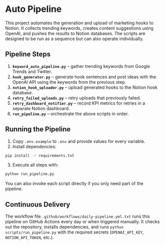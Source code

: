 # Auto Pipeline

This project automates the generation and upload of marketing hooks to Notion.
It collects trending keywords, creates content suggestions using OpenAI, and
pushes the results to Notion databases. The scripts are designed to be run as a
sequence but can also operate individually.

## Pipeline Steps

1. **`keyword_auto_pipeline.py`** – gather trending keywords from Google Trends
   and Twitter.
2. **`hook_generator.py`** – generate hook sentences and post ideas with the
   OpenAI API using the keywords from the previous step.
3. **`notion_hook_uploader.py`** – upload generated hooks to the Notion hook
   database.
4. **`retry_failed_uploads.py`** – retry uploads that previously failed.
5. **`retry_dashboard_notifier.py`** – record KPI metrics for retries in a
   separate Notion dashboard.
6. **`run_pipeline.py`** – orchestrate the above scripts in order.

## Running the Pipeline

1. Copy `.env.example` to `.env` and provide values for every variable.
2. Install dependencies:

```bash
pip install -r requirements.txt
```

3. Execute all steps with:

```bash
python run_pipeline.py
```

You can also invoke each script directly if you only need part of the pipeline.

## Continuous Delivery

The workflow file `.github/workflows/daily-pipeline.yml.txt` runs this pipeline
on GitHub Actions every day or when triggered manually. It checks out the
repository, installs dependencies, and runs `python scripts/run_pipeline.py`
with the required secrets (`OPENAI_API_KEY`, `NOTION_API_TOKEN`, etc.).
